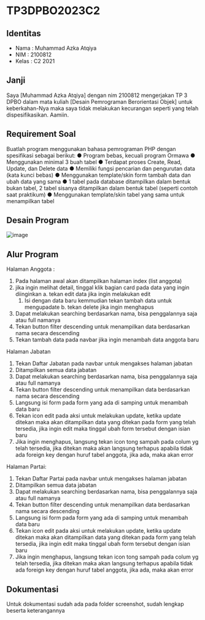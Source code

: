 # TP3DPBO2023C2
## Identitas
- Nama  : Muhammad Azka Atqiya
- NIM   : 2100812
- Kelas : C2 2021
## Janji
Saya [Muhammad Azka Atqiya] dengan nim 2100812 mengerjakan TP 3 DPBO dalam mata kuliah [Desain Pemrograman Berorientasi Objek] untuk keberkahan-Nya maka saya tidak melakukan kecurangan seperti yang telah dispesifikasikan. Aamiin.
## Requirement Soal
Buatlah program menggunakan bahasa pemrograman PHP dengan
spesifikasi sebagai berikut:
● Program bebas, kecuali program Ormawa
● Menggunakan minimal 3 buah tabel
● Terdapat proses Create, Read, Update, dan Delete data
● Memiliki fungsi pencarian dan pengurutan data (kata kunci bebas)
● Menggunakan template/skin form tambah data dan ubah data yang sama
● 1 tabel pada database ditampilkan dalam bentuk bukan tabel, 2 tabel sisanya
ditampilkan dalam bentuk tabel (seperti contoh saat praktikum)
● Menggunakan template/skin tabel yang sama untuk menampilkan tabel
## Desain Program
![image](https://github.com/azkanaon/TP3DPBO2023C2/assets/90915678/e70d73d6-352e-4383-96af-3d2e3c4ce1ae)

## Alur Program
Halaman Anggota :
  1. Pada halaman awal akan ditampilkan halaman index (list anggota)
  2. jika ingin melihat detail, tinggal klik bagian card pada data yang ingin diinginkan
    a. tekan edit data jika ingin melakukan edit
      1) Isi dengan data baru kemmudian tekan tambah data untuk mengupadate
    b. tekan delete jika ingin menghapus
  3. Dapat melakukan searching berdasarkan nama, bisa penggalannya saja atau full namanya
  4. Tekan button filter descending untuk menampilkan data berdasarkan nama secara descending
  5. Tekan tambah data pada navbar jika ingin menambah data anggota baru
 
Halaman Jabatan
  1. Tekan Daftar Jabatan pada navbar untuk mengakses halaman jabatan
  2. Ditampilkan semua data jabatan
  3. Dapat melakukan searching berdasarkan nama, bisa penggalannya saja atau full namanya
  4. Tekan button filter descending untuk menampilkan data berdasarkan nama secara descending
  5. Langsung isi form pada form yang ada di samping untuk menambah data baru
  6. Tekan icon edit pada aksi untuk melakukan update, ketika update ditekan maka akan ditampilkan data yang ditekan pada form yang telah tersedia, jika ingin edit maka tinggal ubah form tersebut dengan isian baru
  7. Jika ingin menghapus, langsung tekan icon tong sampah pada colum yg telah tersedia, jika ditekan maka akan langsung terhapus apabila tidak ada foreign key dengan huruf tabel anggota, jika ada, maka akan error
 
Halaman Partai:
  1. Tekan Daftar Partai pada navbar untuk mengakses halaman jabatan
  2. Ditampilkan semua data jabatan
  3. Dapat melakukan searching berdasarkan nama, bisa penggalannya saja atau full namanya
  4. Tekan button filter descending untuk menampilkan data berdasarkan nama secara descending
  5. Langsung isi form pada form yang ada di samping untuk menambah data baru
  6. Tekan icon edit pada aksi untuk melakukan update, ketika update ditekan maka akan ditampilkan data yang ditekan pada form yang telah tersedia, jika ingin edit maka tinggal ubah form tersebut dengan isian baru
  7. Jika ingin menghapus, langsung tekan icon tong sampah pada colum yg telah tersedia, jika ditekan maka akan langsung terhapus apabila tidak ada foreign key dengan huruf tabel anggota, jika ada, maka akan error


## Dokumentasi
Untuk dokumentasi sudah ada pada folder screenshot, sudah lengkap beserta keterangannya

